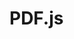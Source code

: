 # PDF.js

<script>
import pdfjsLib from "https://cdnjs.cloudflare.com/ajax/libs/pdf.js/2.8.335/pdf.js"

var canvas = <canvas></canvas>
var url = 'https://raw.githubusercontent.com/mozilla/pdf.js/ba2edeae/examples/learning/helloworld.pdf';

// The workerSrc property shall be specified.
pdfjsLib.GlobalWorkerOptions.workerSrc = 'https://cdnjs.cloudflare.com/ajax/libs/pdf.js/2.8.335/pdf.worker.js';

// Asynchronous download of PDF
var loadingTask = pdfjsLib.getDocument(url);
loadingTask.promise.then(function(pdf) {
  console.log('PDF loaded');
  
  // Fetch the first page
  var pageNumber = 1;
  pdf.getPage(pageNumber).then(function(page) {
    console.log('Page loaded');
    
    var scale = 1.5;
    var viewport = page.getViewport({scale: scale});

    // Prepare canvas using PDF page dimensions
    var context = canvas.getContext('2d');
    canvas.height = viewport.height;
    canvas.width = viewport.width;

    // Render PDF page into canvas context
    var renderContext = {
      canvasContext: context,
      viewport: viewport
    };
    var renderTask = page.render(renderContext);
    renderTask.promise.then(function () {
      console.log('Page rendered');
    });
  });
}, function (reason) {
  // PDF loading error
  console.error(reason);
});
canvas
</script>